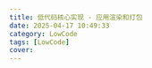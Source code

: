 ```yaml
---
title: 低代码核心实现 - 应用渲染和打包
date: 2025-04-17 10:49:33
category: LowCode
tags: [LowCode]
cover:
---
```

